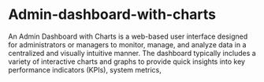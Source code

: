 # Admin-dashboard-with-charts
An Admin Dashboard with Charts is a web-based user interface designed for administrators or managers to monitor, manage, and analyze data in a centralized and visually intuitive manner. The dashboard typically includes a variety of interactive charts and graphs to provide quick insights into key performance indicators (KPIs), system metrics,
